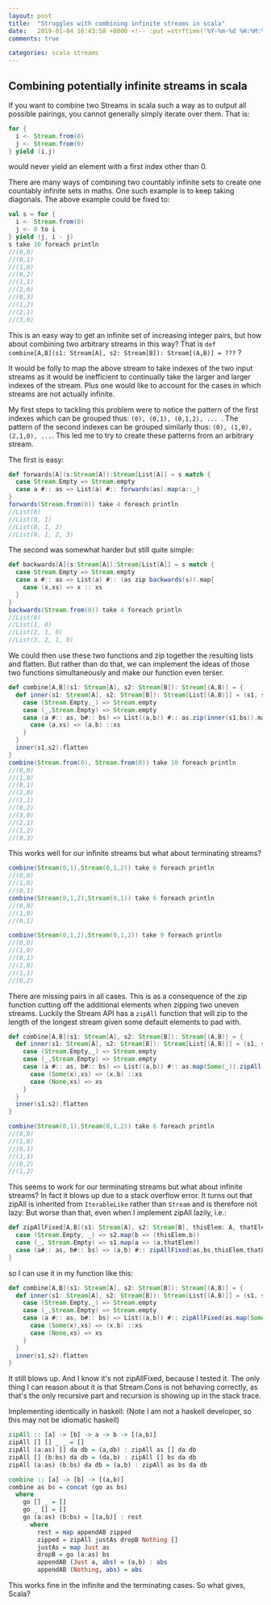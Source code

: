 ```yaml
---
layout: post
title:  "Struggles with combining infinite streams in scala"
date:   2019-01-04 16:43:58 +0000 <!-- :put =strftime('%Y-%m-%d %H:%M:%S %z') -->
comments: true

categories: scala streams
---
```

## Combining potentially infinite streams in scala

If you want to combine two Streams in scala such a way as to output all possible pairings, you cannot generally simply iterate over them. That is:
```scala 
for {
  i <- Stream.from(0)
  j <- Stream.from(0)
} yield (i,j)
```
would never yield an element with a first index other than 0.

There are many ways of combining two countably infinite sets to create one countably infinite sets in maths. One such example is to keep taking diagonals. The above example could be fixed to:

```scala
val s = for {
  i <- Stream.from(0)
  j <- 0 to i
} yield (j, i - j)
s take 10 foreach println
//(0,0)
//(0,1)
//(1,0)
//(0,2)
//(1,1)
//(2,0)
//(0,3)
//(1,2)
//(2,1)
//(3,0)
```

This is an easy way to get an infinite set of increasing integer pairs, but how about combining two arbitrary streams in this way? That is `def combine[A,B](s1: Stream[A], s2: Stream[B]): Stream[(A,B)] = ???` ?


It would be folly to map the above stream to take indexes of the two input streams as it would be inefficient to continually take the larger and larger indexes of the stream. Plus one would like to account for the cases in which streams are not actually infinite.

My first steps to tackling this problem were to notice the pattern of the first indexes which can be grouped thus: `(0), (0,1), (0,1,2), ... `. The pattern of the second indexes can be grouped similarly thus: `(0), (1,0), (2,1,0), ...`. This led me to try to create these patterns from an arbitrary stream. 

The first is easy: 
```scala
def forwards[A](s:Stream[A]):Stream[List[A]] = s match {
  case Stream.Empty => Stream.empty
  case a #:: as => List(a) #:: forwards(as).map(a::_)
}
forwards(Stream.from(0)) take 4 foreach println
//List(0)
//List(0, 1)
//List(0, 1, 2)
//List(0, 1, 2, 3)
```

The second was somewhat harder but still quite simple:
```scala
def backwards[A](s:Stream[A]):Stream[List[A]] = s match {
  case Stream.Empty => Stream.empty
  case a #:: as => List(a) #:: (as zip backwards(s)).map{
    case (x,xs) => x :: xs
  }
}
backwards(Stream.from(0)) take 4 foreach println
//List(0)
//List(1, 0)
//List(2, 1, 0)
//List(3, 2, 1, 0)
```

We could then use these two functions and zip together the resulting lists and flatten. But rather than do that, we can implement the ideas of those two functions simultaneously and make our function even terser.

```scala
def combine[A,B](s1: Stream[A], s2: Stream[B]): Stream[(A,B)] = {
  def inner(s1: Stream[A], s2: Stream[B]): Stream[List[(A,B)]] = (s1, s2) match {
    case (Stream.Empty,_) => Stream.empty
    case (_,Stream.Empty) => Stream.empty
    case (a #:: as, b#:: bs) => List((a,b)) #:: as.zip(inner(s1,bs)).map{
      case (a,xs) => (a,b) ::xs
    }
  }
  inner(s1,s2).flatten
}
combine(Stream.from(0), Stream.from(0)) take 10 foreach println
//(0,0)
//(1,0)
//(0,1)
//(2,0)
//(1,1)
//(0,2)
//(3,0)
//(2,1)
//(1,2)
//(0,3)
```

This works well for our infinite streams but what about terminating streams?

```scala
combine(Stream(0,1),Stream(0,1,2)) take 6 foreach println
//(0,0)
//(1,0)
//(0,1)
combine(Stream(0,1,2),Stream(0,1)) take 6 foreach println
//(0,0)
//(1,0)
//(0,1)

combine(Stream(0,1,2),Stream(0,1,2)) take 9 foreach println
//(0,0)
//(1,0)
//(0,1)
//(2,0)
//(1,1)
//(0,2)
```

There are missing pairs in all cases. This is as a consequence of the zip function cutting off the additional elements when zipping two uneven streams. Luckily the Stream API has a `zipAll` function that will zip to the length of the longest stream given some default elements to pad with.

```scala
def combine[A,B](s1: Stream[A], s2: Stream[B]): Stream[(A,B)] = {
  def inner(s1: Stream[A], s2: Stream[B]): Stream[List[(A,B)]] = (s1, s2) match {
    case (Stream.Empty,_) => Stream.empty
    case (_,Stream.Empty) => Stream.empty
    case (a #:: as, b#:: bs) => List((a,b)) #:: as.map(Some(_)).zipAll(inner(s1,bs),None,Nil).map{
      case (Some(x),xs) => (x,b) ::xs
      case (None,xs) => xs
    }
  }
  inner(s1,s2).flatten
}

combine(Stream(0,1),Stream(0,1,2)) take 6 foreach println
//(0,0)
//(1,0)
//(0,1)
//(1,1)
//(0,2)
//(1,2)
```

This seems to work for our terminating streams but what about infinite streams? In fact it blows up due to a stack overflow error. It turns out that zipAll is inherited from `IterableLike` rather than `Stream` and is therefore not lazy: But worse than that, even when I implement zipAll lazily, i.e.: 

```scala
def zipAllFixed[A,B](s1: Stream[A], s2: Stream[B], thisElem: A, thatElem: B): Stream[(A,B)] = (s1, s2) match {
  case (Stream.Empty, _) => s2.map(b => (thisElem,b))
  case (_, Stream.Empty) => s1.map(a => (a,thatElem))
  case (a#:: as, b#:: bs) => (a,b) #:: zipAllFixed(as,bs,thisElem,thatElem)
}
```

so I can use it in my function like this:

```scala
def combine[A,B](s1: Stream[A], s2: Stream[B]): Stream[(A,B)] = {
  def inner(s1: Stream[A], s2: Stream[B]): Stream[List[(A,B)]] = (s1, s2) match {
    case (Stream.Empty,_) => Stream.empty
    case (_,Stream.Empty) => Stream.empty
    case (a #:: as, b#:: bs) => List((a,b)) #:: zipAllFixed(as.map(Some(_)),inner(s1,bs),None,Nil).map{
      case (Some(x),xs) => (x,b) ::xs
      case (None,xs) => xs
    }
  }
  inner(s1,s2).flatten
}
```

It still blows up. And I know it's not zipAllFixed, because I tested it. The only thing I can reason about it is that Stream.Cons is not behaving correctly, as that's the only recursive part and recursion is showing up in the stack trace.

Implementing identically in haskell: (Note I am not a haskell developer, so this may not be idiomatic haskell)

```haskell
zipAll :: [a] -> [b] -> a -> b -> [(a,b)]
zipAll [] [] _ _ = []
zipAll (a:as) [] da db = (a,db) : zipAll as [] da db
zipAll [] (b:bs) da db = (da,b) : zipAll [] bs da db
zipAll (a:as) (b:bs) da db = (a,b) : zipAll as bs da db

combine :: [a] -> [b] -> [(a,b)]
combine as bs = concat (go as bs)
  where
    go [] _ = []
    go _ [] = []
    go (a:as) (b:bs) = [(a,b)] : rest 
      where
        rest = map appendAB zipped
        zipped = zipAll justAs dropB Nothing []
        justAs = map Just as
        dropB = go (a:as) bs
        appendAB (Just a, abs) = (a,b) : abs
        appendAB (Nothing, abs) = abs 
```

This works fine in the infinite and the terminating cases. So what gives, Scala?
